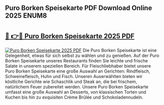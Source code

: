 ## Puro Borken Speisekarte PDF Download Online 2025 ENUM8

# <h2><a href="http://gce23a.nevu.top/?p=Puro+Borken+Speisekarte">🔗 👉🔴 Puro Borken Speisekarte 2025 PDF</a></h2>

[![Puro Borken Speisekarte 2025 PDF](https://i.imgur.com/dBaPXMq.png)](http://gce23a.nevu.top/?p=Puro+Borken+Speisekarte)
Die Puro Borken Speisekarte ist eine Gelegenheit, etwas für sich selbst zu wählen und zu genießen. Auf der Puro Borken Speisekarte unseres Restaurants finden Sie leichte und frische Salate in unserem speziellen Bereich. Für Fleischliebhaber bietet unsere Puro Borken Speisekarte eine große Auswahl an Gerichten: Rindfleisch, Schweinefleisch, Huhn und Fisch. Unseren Auserwählten bieten wir köstliche Gerichte wie Schaschlik und Steak an, die bei frischem, natürlichem Feuer zubereitet werden. Unsere Puro Borken Speisekarte umfasst eine große Auswahl an Desserts, von klassischen Torten und Kuchen bis hin zu exquisiten Crème Brûlée und Schokoladennudeln.
